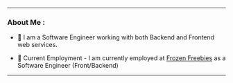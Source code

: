 ---

### About Me :

- :telescope: I am a Software Engineer working with both Backend and Frontend web services.

- :seedling: Current Employment - I am currently employed at [Frozen Freebies](https://twitter.com/freebiesfrozen) as a Software Engineer (Front/Backend)

---